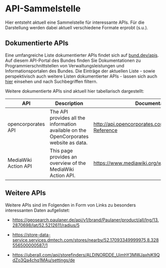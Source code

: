 # API-Sammelstelle

Hier entsteht aktuell eine Sammelstelle für interessante APIs. Für die Darstellung werden dabei aktuell verschiedene Formate erprobt (s.u.).


## Dokumentierte APIs

Eine umfangreiche Liste dokumentierter APIs findet sich auf [bund.dev/apis](https://bund.dev/apis). Auf diesem API-Portal des Bundes finden Sie Dokumentationen zu Programmierschnittstellen von Verwaltungsleistungen und Informationsportalen des Bundes. Die Einträge der aktuellen Liste - sowie perspektivisch auch weitere Listen dokumentierter APIs - lassen sich auch [hier](https://andreasfischer1985.github.io/code-snippets/html/js_apiCollection.html) einsehen und nach Suchbegriffen filtern.

Weitere dokumentierte APIs sind aktuell hier tabellarisch dargestellt:

API | Description | Documentation | Exemplary request |
|---|---|---|---|
| opencorporates API | The API provides all the information available on the OpenCorporates website as data. | http://api.opencorporates.com/documentation/API-Reference | https://api.opencorporates.com/v0.4/companies/gb/00102498 |
| MediaWiki Action API | This page provides an overview of the MediaWiki Action API. | https://www.mediawiki.org/wiki/API:Main_page |  https://de.wikipedia.org/w/api.php?action=parse&page=Chaos_Computer_Club&format=json |


## Weitere APIs

Weitere APIs sind im Folgenden in Form von Links zu besonders interessanten Daten aufgelistet:

* https://geosearch.paulaner.de/api/v1/brand/Paulaner/product/all/lng/13.2870698/lat/52.5212611/radius/5

* https://store-data-service.services.dmtech.com/stores/nearby/52.17093349999975,8.328556500000587/1

* https://uberall.com/api/storefinders/ALDINORDDE_UimhY3MWJaxhjK9QdZo3Qa4chq1MAu/settings/de
